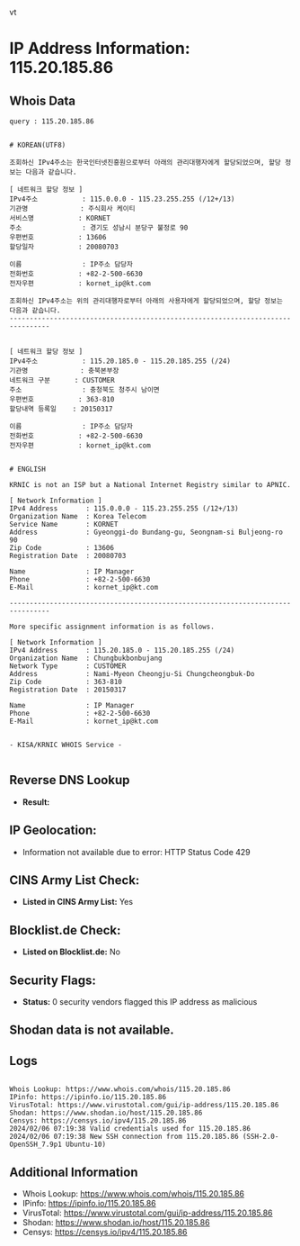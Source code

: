 vt
# IP Address Information: 115.20.185.86

## Whois Data
```
query : 115.20.185.86


# KOREAN(UTF8)

조회하신 IPv4주소는 한국인터넷진흥원으로부터 아래의 관리대행자에게 할당되었으며, 할당 정보는 다음과 같습니다.

[ 네트워크 할당 정보 ]
IPv4주소           : 115.0.0.0 - 115.23.255.255 (/12+/13)
기관명             : 주식회사 케이티
서비스명           : KORNET
주소               : 경기도 성남시 분당구 불정로 90
우편번호           : 13606
할당일자           : 20080703

이름               : IP주소 담당자
전화번호           : +82-2-500-6630
전자우편           : kornet_ip@kt.com

조회하신 IPv4주소는 위의 관리대행자로부터 아래의 사용자에게 할당되었으며, 할당 정보는 다음과 같습니다.
--------------------------------------------------------------------------------


[ 네트워크 할당 정보 ]
IPv4주소           : 115.20.185.0 - 115.20.185.255 (/24)
기관명             : 충북본부장
네트워크 구분      : CUSTOMER
주소               : 충청북도 청주시 남이면
우편번호           : 363-810
할당내역 등록일    : 20150317

이름               : IP주소 담당자
전화번호           : +82-2-500-6630
전자우편           : kornet_ip@kt.com


# ENGLISH

KRNIC is not an ISP but a National Internet Registry similar to APNIC.

[ Network Information ]
IPv4 Address       : 115.0.0.0 - 115.23.255.255 (/12+/13)
Organization Name  : Korea Telecom
Service Name       : KORNET
Address            : Gyeonggi-do Bundang-gu, Seongnam-si Buljeong-ro 90
Zip Code           : 13606
Registration Date  : 20080703

Name               : IP Manager
Phone              : +82-2-500-6630
E-Mail             : kornet_ip@kt.com

--------------------------------------------------------------------------------

More specific assignment information is as follows.

[ Network Information ]
IPv4 Address       : 115.20.185.0 - 115.20.185.255 (/24)
Organization Name  : Chungbukbonbujang
Network Type       : CUSTOMER
Address            : Nami-Myeon Cheongju-Si Chungcheongbuk-Do
Zip Code           : 363-810
Registration Date  : 20150317

Name               : IP Manager
Phone              : +82-2-500-6630
E-Mail             : kornet_ip@kt.com


- KISA/KRNIC WHOIS Service -


```
## Reverse DNS Lookup
- **Result:** 

## IP Geolocation:
- Information not available due to error: HTTP Status Code 429

## CINS Army List Check:
- **Listed in CINS Army List:** 
Yes

## Blocklist.de Check:
- **Listed on Blocklist.de:** 
No

## Security Flags:
- **Status:** 0 security vendors flagged this IP address as malicious

## Shodan data is not available.

## Logs
```

Whois Lookup: https://www.whois.com/whois/115.20.185.86
IPinfo: https://ipinfo.io/115.20.185.86
VirusTotal: https://www.virustotal.com/gui/ip-address/115.20.185.86
Shodan: https://www.shodan.io/host/115.20.185.86
Censys: https://censys.io/ipv4/115.20.185.86
2024/02/06 07:19:38 Valid credentials used for 115.20.185.86
2024/02/06 07:19:38 New SSH connection from 115.20.185.86 (SSH-2.0-OpenSSH_7.9p1 Ubuntu-10)

```
## Additional Information
- Whois Lookup: https://www.whois.com/whois/115.20.185.86
- IPinfo: https://ipinfo.io/115.20.185.86
- VirusTotal: https://www.virustotal.com/gui/ip-address/115.20.185.86
- Shodan: https://www.shodan.io/host/115.20.185.86
- Censys: https://censys.io/ipv4/115.20.185.86

